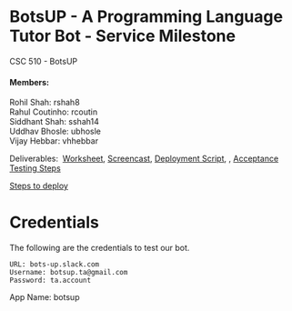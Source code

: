 # BotsUP - A Programming Language Tutor Bot - Service Milestone
CSC 510 - BotsUP

#### Members:
Rohil Shah: rshah8  
Rahul Coutinho: rcoutin  
Siddhant Shah: sshah14  
Uddhav Bhosle: ubhosle  
Vijay Hebbar: vhhebbar  

Deliverables:  [Worksheet](WORKSHEET.md), [Screencast](https://youtu.be/WX6Hpg616Fc), [Deployment Script](bot-deploy.yml), , [Acceptance Testing Steps](AcceptanceTesting.md)

[Steps to deploy](deploymentSteps.md)

# Credentials
The following are the credentials to test our bot.

```
URL: bots-up.slack.com
Username: botsup.ta@gmail.com
Password: ta.account
```

App Name: botsup
